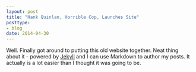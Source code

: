 ```yaml
---
layout: post
title: "Hank Quinlan, Horrible Cop, Launches Site"
posttype: 
- blog
date: 2014-04-30
---
```


Well. Finally got around to putting this old website together. Neat thing about it - powered by [Jekyll](http://jekyllrb.com) and I can use Markdown to author my posts. It actually is a lot easier than I thought it was going to be.
